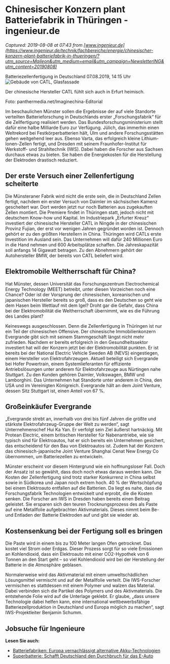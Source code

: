 # Chinesischer Konzern plant Batteriefabrik in Thüringen - ingenieur.de

_Captured: 2019-08-08 at 07:43 from [www.ingenieur.de](https://www.ingenieur.de/technik/fachbereiche/energie/chinesischer-konzern-plant-batteriefabrik-in-thueringen/?utm_source=Maileon&utm_medium=email&utm_campaign=NewsletterING&utm_content=20190808)_

Batteriezellenfertigung in Deutschland 07.08.2019, 14:15 Uhr ![Gebäude von CATL, Glasfassade](https://www.ingenieur.de/wp-content/uploads/2019/08/panthermedia_B235146328_800x534-1-e1565168453257.jpg)

Der chinesische Hersteller CATL fühlt sich auch in Erfurt heimisch. 

Foto: panthermedia.net/Imaginechina-Editorial

Im beschaulichen Münster sollen die Ergebnisse der auf viele Standorte verteilten Batterieforschung in Deutschlands erster „Forschungsfabrik“ für die Zellfertigung realisiert werden. Das Bundesforschungsministerium stellt dafür eine halbe Milliarde Euro zur Verfügung. Jülich, das immerhin einen Weltrekord bei Festkörperbatterien hält, Ulm und andere Forschungsstätten gehen weitgehend leer aus. Ebenso Varta, das erfolgreich kleine Lithium-Ionen-Zellen fertigt, und Dresden mit seinem Fraunhofer-Institut für Werkstoff- und Strahltechnik (IWS). Dabei haben die Forscher aus Sachsen durchaus etwas zu bieten. Sie haben die Energiekosten für die Herstellung der Elektroden drastisch reduziert.

## Der erste Versuch einer Zellenfertigung scheiterte

Die Münsteraner Fabrik wird nicht die erste sein, die in Deutschland Zellen fertigt, nachdem ein erster Versuch von Daimler im sächsischen Kamenz gescheitert war. Dort werden jetzt nur noch Batterien aus zugekauften Zellen montiert. Die Premiere findet in Thüringen statt, jedoch nicht mit deutschem Know-how und Kapital. Im Industriepark „Erfurter Kreuz“ investiert der chinesische Hersteller CATL in Ningde in der chinesischen Provinz Fujian, der erst vor wenigen Jahren gegründet worden ist. Dennoch gehört er zu den größten Herstellern in China. Thüringen wird CATLs erste Investition im Ausland sein. Das Unternehmen will dafür 240 Millionen Euro in die Hand nehmen und 600 Arbeitsplätze schaffen. Die Jahreskapazität soll anfangs 14 Gigawatt betragen. Zu den Abnehmern gehört der Autohersteller BMW, der bereits von CATL beliefert wird.

## Elektromobile Weltherrschaft für China?

Hat Münster, dessen Universität das Forschungszentrum Electrochemical Energy Technology (MEET) betreibt, unter diesen Vorzeichen noch eine Chance? Oder ist der Vorsprung der chinesischen, koreanischen und japanischen Hersteller bereits so groß, dass es den Deutschen so geht wie dem Hasen beim Wettlauf mit dem Igel? Droht gar die Gefahr, dass China bei der Elektromobilität die Weltherrschaft übernimmt, wie es die Führung des Landes plant?

Keineswegs ausgeschlossen. Denn die Zellenfertigung in Thüringen ist nur ein Teil der chinesischen Offensive. Der chinesische Immobilienkonzern Evergrande gibt sich mit seinem Stammgeschäft längst nicht mehr zufrieden. Nachdem er bereits erfolgreich in den Gesundheitssektor investiert hat will der Konzern jetzt bei der Elektromobilität punkten. Er ist bereits bei der National Electric Vehicle Sweden AB (NEVS) eingestiegen, einem Hersteller von Elektrofahrzeugen. Aktuell beteiligt sich Evergrande bei Hofer Powertrain, einem Systemlieferanten für effiziente Antriebslösungen unter anderem für Elektrofahrzeuge aus Nürtingen nahe Stuttgart. Zu den Kunden gehören Daimler, Volkswagen, BMW und Lamborghini. Das Unternehmen hat Standorte unter anderem in China, den USA und im Vereinigten Königreich. Evergrande hält an dem Joint Venture, dessen Sitz Stuttgart ist, einen Anteil von 67 %.

## Großeinkäufer Evergrande

„Evergrande strebt an, innerhalb von drei bis fünf Jahren die größte und stärkste Elektrofahrzeug-Gruppe der Welt zu werden“, sagt Unternehmenschef Hui Ka Yan. Er verfolgt sein Ziel äußerst hartnäckig. Mit Protean Electric, einem britischen Hersteller für Nabenantriebe, wie sie typisch sind für Elektroautos, hat er sich bereits ein Unternehmen gesichert, das entscheidend für den Bau von Elektroautos ist. Zudem hat der Konzern das chinesisch-japanische Joint Venture Shanghai Cenat New Energy Co übernommen, um Batteriezellen zu entwickeln.

Münster erscheint vor diesem Hintergrund wie ein hoffnungsloser Fall. Doch der Ansatz ist so gewählt, dass doch noch etwas daraus werden kann. Die Kosten der Zellenfertigung sind trotz starker Konkurrenz in China selbst sowie in Südkorea und Japan noch extrem hoch. 40 % der Wertschöpfung bei einem Elektroauto entfallen auf die Batterien. Da liegt es nahe, dass die Forschungsfabrik Technologien entwickelt und erprobt, die die Kosten senken. Die Forscher am IWS in Dresden haben bereits einen Beitrag geleistet. Sie ersparen sich den teuren Trocknungsprozess des als Paste auf eine Metallfolie aufgebrachten Aktivmaterials. Dieses nimmt beim Be- und Entladen der Batterie Elektroden auf und gibt sie wieder ab.

## Kostensenkung bei der Fertigung soll es bringen

Die Paste wird in einem bis zu 100 Meter langen Ofen getrocknet. Das kostet viel Strom oder Erdgas. Dieser Prozess sorgt für so viele Emissionen an Kohlendioxid, dass ein Elektroauto mit einer CO2-Hypothek von 6 Tonnen an den Start geht – so viel Kohlendioxid wird bei der Herstellung der Batterie in die Atmosphäre geblasen.

Normalerweise wird das Aktivmaterial mit einem umweltschädlichen Lösungsmittel vermischt und auf der Metallfolie verteilt. Die IWS-Forscher vermischen es stattdessen mit einem Polymer und walzen das Material. Dabei verbinden sich die Partikel des Polymers und des Aktivmaterials. Die entstehende Folie wird auf die Unterlage geklebt. Er glaube, „dass unsere Technologie dabei helfen kann, eine international wettbewerbsfähige Batteriezellproduktion in Deutschland und Europa möglich zu machen“, sagt IWS-Projektleiter Benjamin Schumm.

## Jobsuche für Ingenieure

**Lesen Sie auch:**

  * [Batteriefabriken: Europa vernachlässigt alternative Akku-Technologien](https://www.ingenieur.de/technik/fachbereiche/e-mobilitaet/batteriefabriken-europa-vernachlaessigt-innovation/)
  * [Superbatterie: Schafft Deutschland den Durchbruch für das E-Auto](https://www.ingenieur.de/technik/fachbereiche/e-mobilitaet/superbatterie-schafft-deutschland-den-durchbruch-fuer-das-e-auto/)
